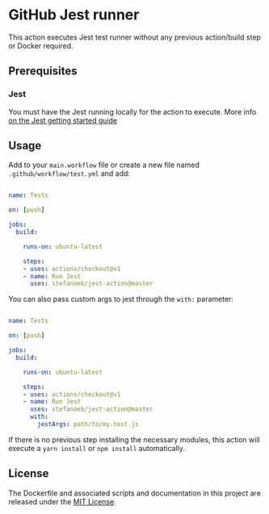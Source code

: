 # GitHub Jest runner

This action executes Jest test runner without any previous action/build step or Docker required.

## Prerequisites

### Jest
You must have the Jest running locally for the action to execute.
More info [on the Jest getting started guide](https://jestjs.io/docs/en/getting-started)

## Usage

Add to your `main.workflow` file or create a new file named `.github/workflow/test.yml` and add:

```yml

name: Tests

on: [push]

jobs:
  build:

    runs-on: ubuntu-latest

    steps:
    - uses: actions/checkout@v1
    - name: Run Jest
      uses: stefanoeb/jest-action@master
```

You can also pass custom args to jest through the `with:` parameter:

```yml

name: Tests

on: [push]

jobs:
  build:

    runs-on: ubuntu-latest

    steps:
    - uses: actions/checkout@v1
    - name: Run Jest
      uses: stefanoeb/jest-action@master
      with:
        jestArgs: path/to/my.test.js
```


If there is no previous step installing the necessary modules, this action will execute a `yarn install` or `npm install` automatically.

## License

The Dockerfile and associated scripts and documentation in this project are released under the [MIT License](LICENSE).
